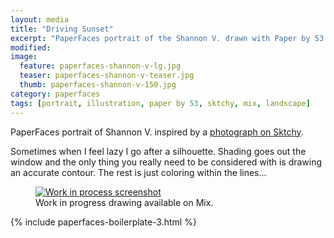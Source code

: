 ```yaml
---
layout: media
title: "Driving Sunset"
excerpt: "PaperFaces portrait of the Shannon V. drawn with Paper by 53 on an iPad."
modified: 
image: 
  feature: paperfaces-shannon-v-lg.jpg
  teaser: paperfaces-shannon-v-teaser.jpg
  thumb: paperfaces-shannon-v-150.jpg
category: paperfaces
tags: [portrait, illustration, paper by 53, sktchy, mix, landscape]
---
```


PaperFaces portrait of Shannon V. inspired by a [photograph on Sktchy](http://sktchy.com/tQUwNH).

Sometimes when I feel lazy I go after a silhouette. Shading goes out the window and the only thing you really need to be considered with is drawing an accurate contour. The rest is just coloring within the lines...

<figure >
  <a href="https://mix.fiftythree.com/11098-Michael-Rose/2575904"><img src="{{ site.url }}/images/paperfaces-shannon-v-process-1-900.jpg" alt="Work in process screenshot"></a>
  <figcaption>Work in progress drawing available on Mix.</figcaption>
</figure>

{% include paperfaces-boilerplate-3.html %}
